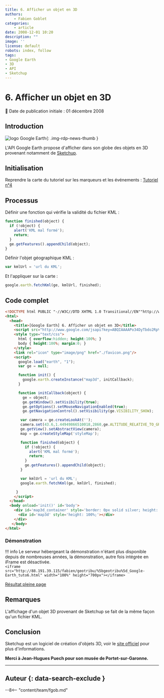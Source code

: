 ```yaml
---
title: 6. Afficher un objet en 3D
authors:
    - Fabien Goblet
categories:
    - article
date: 2008-12-01 10:20
description: ""
image: ''
license: default
robots: index, follow
tags:
- Google Earth
- 3D
- API
- Sketchup
---
```


# 6. Afficher un objet en 3D

:calendar: Date de publication initiale : 01 décembre 2008

## Introduction

![logo Google Earth](https://cdn.geotribu.fr/img/logos-icones/entreprises_association/google/googleearth.png "logo Google Earth"){: .img-rdp-news-thumb }

L'API Google Earth propose d'afficher dans son globe des objets en 3D provenant notamment de [Sketchup](http://sketchup.google.com/intl/fr/).  

## Initialisation

Reprendre la carte du tutoriel sur les marqueurs et les événements : [Tutoriel n°4](/articles/2008/art_2008-11-02_4-marqueurs-et-evenements/)

## Processus

Définir une fonction qui vérifie la validité du fichier KML :  

```javascript
function finished(object) {  
  if (!object) {  
    alert('KML mal formé');  
    return;  
  }  
  ge.getFeatures().appendChild(object);  
}
```

Définir l'objet géographique KML :  

```javascript
var kmlUrl = 'url du KML';
```

Et l'appliquer sur la carte :  

```javascript
google.earth.fetchKml(ge, kmlUrl, finished);
```

## Code complet


```html
<!DOCTYPE html PUBLIC "-//W3C//DTD XHTML 1.0 Transitional//EN""http://www.w3.org/TR/xhtml1/DTD/xhtml1-transitional.dtd">
<html>
  <head>
    <title>[Google Earth] 6. Afficher un objet en 3D</title>
    <script src="http://www.google.com/jsapi?key=ABQIAAAAPo34DyTbdo2RpVUvdvK1qxTVkAM76o12Ue_ZZqmwjROaqOyBLhQVBCYY9lnsLXH3mdZLo-PWW8Z1DQ"></script>
    <style type="text/css">
	  html { overflow:hidden; height:100%; }
	  body { height:100%; margin:0; }
    </style>
    <link rel="icon" type="image/png" href="./favicon.png"/>
    <script>
      google.load("earth", "1");
      var ge = null;

      function init() {
        google.earth.createInstance("map3d", initCallback);
      }

      function initCallback(object) {
        ge = object;
        ge.getWindow().setVisibility(true);
        ge.getOptions().setMouseNavigationEnabled(true);
        ge.getNavigationControl().setVisibility(ge.VISIBILITY_SHOW);

       var camera = ge.createLookAt('');
       camera.set(43.6,1.44949866510018,2860,ge.ALTITUDE_RELATIVE_TO_GROUND,190,75,10000);
       ge.getView().setAbstractView(camera);
       map = ge.createStyleMap('styleMap');

	   function finished(object) {
         if (!object) {
           alert('KML mal formé');
           return;
         }
         ge.getFeatures().appendChild(object);
       }

       var kmlUrl = 'url du KML';
       google.earth.fetchKml(ge, kmlUrl, finished);

     }
    </script>
  </head>
  <body onload='init()' id='body'>
    <div id='map3d_container' style='border: 0px solid silver; height: 100%; width: 100%;'>
      <div id='map3d' style='height: 100%;'></div>
    </div>
   </body>
</html>
```  

### Démonstration

!!! info
    Le serveur hébergeant la démonstration n'étant plus disponible depuis de nombreuses années, la démonstration, autre fois intégrée en iFrame est désactivée.  
    `<iframe src="http://88.191.39.115/fabien/geotribu/%5bgeotribu%5d_Google-Earth_tuto6.html" width="100%" height="700px"></iframe>`

[Résultat pleine page](http://88.191.39.115/fabien/geotribu/%5bgeotribu%5d_Google-Earth_tuto6.html)

## Remarques

L'affichage d'un objet 3D provenant de Sketchup se fait de la même façon qu'un fichier KML.

## Conclusion

Sketchup est un logiciel de création d'objets 3D, voir le [site officiel](http://sketchup.google.com/intl/fr/) pour plus d'informations.

**Merci à Jean-Hugues Puech pour son musée de Portet-sur-Garonne.**

----

## Auteur {: data-search-exclude }

--8<-- "content/team/fgob.md"
